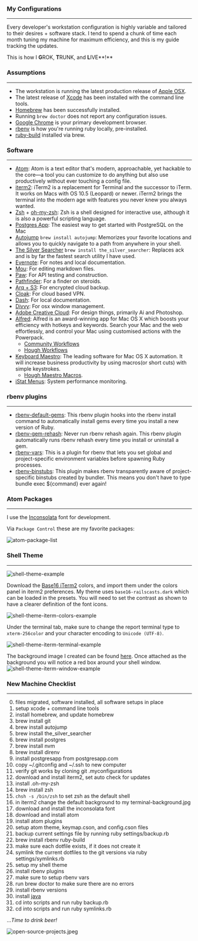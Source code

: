 ### My Configurations
----
Every developer's workstation configuration is highly variable and tailored to their  desires + software stack. I tend to spend a chunk of time each month tuning my machine for maximum efficiency, and this is my guide tracking the updates.

This is how I **G**ROK, **T**RUNK, and **L**IVE**!**

### Assumptions
----
* The workstation is running the latest production release of [Apple OSX](http://www.apple.com/osx/).
* The latest release of [Xcode](https://developer.apple.com/xcode/) has been installed with the command line tools.
* [Homebrew](http://brew.sh/) has been successfully installed.
* Running ```brew doctor``` does not report any configuration issues.
* [Google Chrome](http://www.google.com/chrome) is your primary development browser.
* [rbenv](https://github.com/sstephenson/rbenv) is how you're running ruby locally, pre-installed.
* [ruby-build](https://github.com/sstephenson/ruby-build) installed via brew.

### Software
----

* [Atom](https://atom.io/): Atom is a text editor that's modern, approachable, yet hackable to the core—a tool you can customize to do anything but also use productively without ever touching a config file.
* [iterm2](http://www.iterm2.com/#/section/home): iTerm2 is a replacement for Terminal and the successor to iTerm. It works on Macs with OS 10.5 (Leopard) or newer. iTerm2 brings the terminal into the modern age with features you never knew you always wanted.
* [Zsh](http://www.zsh.org/) + [oh-my-zsh](https://github.com/robbyrussell/oh-my-zsh): Zsh is a shell designed for interactive use, although it is also a powerful scripting language.
* [Postgres App](http://postgresapp.com/): The easiest way to get started with PostgreSQL on the Mac
* [Autojump](https://github.com/joelthelion/autojump) ```brew install autojump```: Memorizes your favorite locations and allows you to quickly navigate to a path from anywhere in your shell.
* [The Silver Searcher](https://github.com/ggreer/the_silver_searcher) ```brew install the_silver_searcher```: Replaces ack and is by far the fastest search utility I have used.
* [Evernote](http://evernote.com/): For notes and local documentation.
* [Mou](http://mouapp.com/): For editing markdown files.
* [Paw](https://luckymarmot.com/paw): For API testing and construction.
* [Pathfinder](http://cocoatech.com/pathfinder/): For a finder on steroids.
* [Arq + S3](http://www.haystacksoftware.com/arq/): For encrypted cloud backup.
* [Cloak](https://www.getcloak.com/): For cloud based VPN.
* [Dash](http://kapeli.com/dash): For local documentation.
* [Divvy](https://mizage.com/divvy/): For osx window management.
* [Adobe Creative Cloud](http://www.adobe.com/):
For design things, primarily Ai and Photoshop.
* [Alfred](http://www.alfredapp.com/): Alfred is an award-winning app for Mac OS X which boosts your efficiency with hotkeys and keywords. Search your Mac and the web effortlessly, and control your Mac using customised actions with the Powerpack.
  * [Community Workflows](https://github.com/chrishough/myconfigurations/tree/master/software/alfredapp/community.md)
  * [Hough Workflows](https://github.com/chrishough/myconfigurations/tree/master/software/alfredapp/noconformity.md)
* [Keyboard Maestro](http://www.keyboardmaestro.com/main/): The leading software for Mac OS X automation. It will increase business productivity by using macros(or short cuts) with simple keystrokes.
  * [Hough Maestro Macros](https://github.com/chrishough/myconfigurations/tree/master/software/maestro/noconformity.md).
* [iStat Menus](http://bjango.com/mac/istatmenus/): System performance monitoring.

### rbenv plugins
----
* [rbenv-default-gems](https://github.com/sstephenson/rbenv-default-gems): This rbenv plugin hooks into the rbenv install command to automatically install gems every time you install a new version of Ruby.
* [rbenv-gem-rehash](https://github.com/sstephenson/rbenv-gem-rehash): Never run rbenv rehash again. This rbenv plugin automatically runs rbenv rehash every time you install or uninstall a gem.
* [rbenv-vars](https://github.com/sstephenson/rbenv-vars): This is a plugin for rbenv that lets you set global and project-specific environment variables before spawning Ruby processes.
* [rbenv-binstubs](https://github.com/ianheggie/rbenv-binstubs): This plugin makes rbenv transparently aware of project-specific binstubs created by bundler. This means you don't have to type bundle exec ${command} ever again!

### Atom Packages
----
I use the [Inconsolata](http://levien.com/type/myfonts/inconsolata.html) font for development.

Via `Package Control` these are my favorite packages:  

![atom-package-list](https://github.com/chrishough/myconfigurations/raw/master/graphics/atom/atom-package-list.png)

### Shell Theme
----
![shell-theme-example](https://github.com/chrishough/myconfigurations/raw/master/graphics/shell-screenshots/shell-theme-example.png)

Download the [Base16 iTerm2](https://github.com/chriskempson/base16-iterm2) colors, and import them under the colors panel in iterm2 preferences. My theme uses ```base16-railscasts.dark``` which can be loaded in the presets.  You will need to set the contrast as shown to have a clearer definition of the font icons.

![shell-theme-iterm-colors-example](https://github.com/chrishough/myconfigurations/raw/master/graphics/shell-screenshots/shell-theme-iterm-colors-example.png)

Under the terminal tab, make sure to change the report terminal type to ```xterm-256color``` and your character encoding to ```Unicode (UTF-8)```.

![shell-theme-iterm-terminal-example](https://github.com/chrishough/myconfigurations/raw/master/graphics/shell-screenshots/shell-theme-iterm-terminal-example.png)

The background image I created can be found [here](https://github.com/chrishough/myconfigurations/raw/master/graphics/terminal-background.png).  Once attached as the background you will notice a red box around your shell window.  
![shell-theme-iterm-window-example](https://github.com/chrishough/myconfigurations/raw/master/graphics/shell-screenshots/shell-theme-iterm-window-example.png)

### New Machine Checklist
----
0. files migrated, software installed, all software setups in place
1. setup xcode + command line tools
2. install homebrew, and update homebrew
3. brew install git
4. brew install autojump
5. brew install the_silver_searcher
6. brew install postgres
7. brew install nvm
8. brew install direnv
9. install postgresapp from postgresapp.com
10. copy ~/.gitconfig and ~/.ssh to new computer
11. verify git works by cloning git .myconfigurations
12. download and install iterm2, set auto check for updates
13. install .oh-my-zsh
14. brew install zsh
15. ```chsh -s /bin/zsh``` to set zsh as the default shell
16. in iterm2 change the default background to my terminal-background.jpg
17. download and install the inconsolata font
18. download and install atom
19. install atom plugins
20. setup atom theme, keymap.cson, and config.cson files
21. backup current settings file by running ruby settings/backup.rb
22. brew install rbenv ruby-build
23. make sure each dotfile exists, if it does not create it
24. symlink the current dotfiles to the git versions via ruby settings/symlinks.rb
25. setup my shell theme
26. install rbenv plugins
27. make sure to setup rbenv vars
28. run brew doctor to make sure there are no errors
29. install rbenv versions
30. install [java](http://support.apple.com/kb/DL1572)
31. cd into scripts and run ruby backup.rb
32. cd into scripts and run ruby symlinks.rb

...*Time to drink beer!*

![open-source-projects.jpeg](https://github.com/chrishough/myconfigurations/raw/master/graphics/open-source-projects.jpeg)
